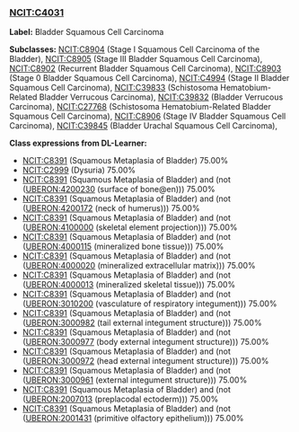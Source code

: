 
### [NCIT:C4031](http://purl.obolibrary.org/obo/NCIT_C4031)
**Label:** Bladder Squamous Cell Carcinoma

**Subclasses:** [NCIT:C8904](http://purl.obolibrary.org/obo/NCIT_C8904) (Stage I Squamous Cell Carcinoma of the Bladder), [NCIT:C8905](http://purl.obolibrary.org/obo/NCIT_C8905) (Stage III Bladder Squamous Cell Carcinoma), [NCIT:C8902](http://purl.obolibrary.org/obo/NCIT_C8902) (Recurrent Bladder Squamous Cell Carcinoma), [NCIT:C8903](http://purl.obolibrary.org/obo/NCIT_C8903) (Stage 0 Bladder Squamous Cell Carcinoma), [NCIT:C4994](http://purl.obolibrary.org/obo/NCIT_C4994) (Stage II Bladder Squamous Cell Carcinoma), [NCIT:C39833](http://purl.obolibrary.org/obo/NCIT_C39833) (Schistosoma Hematobium-Related Bladder Verrucous Carcinoma), [NCIT:C39832](http://purl.obolibrary.org/obo/NCIT_C39832) (Bladder Verrucous Carcinoma), [NCIT:C27768](http://purl.obolibrary.org/obo/NCIT_C27768) (Schistosoma Hematobium-Related Bladder Squamous Cell Carcinoma), [NCIT:C8906](http://purl.obolibrary.org/obo/NCIT_C8906) (Stage IV Bladder Squamous Cell Carcinoma), [NCIT:C39845](http://purl.obolibrary.org/obo/NCIT_C39845) (Bladder Urachal Squamous Cell Carcinoma), 

**Class expressions from DL-Learner:**

- [NCIT:C8391](http://purl.obolibrary.org/obo/NCIT_C8391) (Squamous Metaplasia of Bladder) 75.00%
- [NCIT:C2999](http://purl.obolibrary.org/obo/NCIT_C2999) (Dysuria) 75.00%
- [NCIT:C8391](http://purl.obolibrary.org/obo/NCIT_C8391) (Squamous Metaplasia of Bladder) and (not ([UBERON:4200230](http://purl.obolibrary.org/obo/UBERON_4200230) (surface of bone@en))) 75.00%
- [NCIT:C8391](http://purl.obolibrary.org/obo/NCIT_C8391) (Squamous Metaplasia of Bladder) and (not ([UBERON:4200172](http://purl.obolibrary.org/obo/UBERON_4200172) (neck of humerus))) 75.00%
- [NCIT:C8391](http://purl.obolibrary.org/obo/NCIT_C8391) (Squamous Metaplasia of Bladder) and (not ([UBERON:4100000](http://purl.obolibrary.org/obo/UBERON_4100000) (skeletal element projection))) 75.00%
- [NCIT:C8391](http://purl.obolibrary.org/obo/NCIT_C8391) (Squamous Metaplasia of Bladder) and (not ([UBERON:4000115](http://purl.obolibrary.org/obo/UBERON_4000115) (mineralized bone tissue))) 75.00%
- [NCIT:C8391](http://purl.obolibrary.org/obo/NCIT_C8391) (Squamous Metaplasia of Bladder) and (not ([UBERON:4000020](http://purl.obolibrary.org/obo/UBERON_4000020) (mineralized extracellular matrix))) 75.00%
- [NCIT:C8391](http://purl.obolibrary.org/obo/NCIT_C8391) (Squamous Metaplasia of Bladder) and (not ([UBERON:4000013](http://purl.obolibrary.org/obo/UBERON_4000013) (mineralized skeletal tissue))) 75.00%
- [NCIT:C8391](http://purl.obolibrary.org/obo/NCIT_C8391) (Squamous Metaplasia of Bladder) and (not ([UBERON:3010200](http://purl.obolibrary.org/obo/UBERON_3010200) (vasculature of respiratory integument))) 75.00%
- [NCIT:C8391](http://purl.obolibrary.org/obo/NCIT_C8391) (Squamous Metaplasia of Bladder) and (not ([UBERON:3000982](http://purl.obolibrary.org/obo/UBERON_3000982) (tail external integument structure))) 75.00%
- [NCIT:C8391](http://purl.obolibrary.org/obo/NCIT_C8391) (Squamous Metaplasia of Bladder) and (not ([UBERON:3000977](http://purl.obolibrary.org/obo/UBERON_3000977) (body external integument structure))) 75.00%
- [NCIT:C8391](http://purl.obolibrary.org/obo/NCIT_C8391) (Squamous Metaplasia of Bladder) and (not ([UBERON:3000972](http://purl.obolibrary.org/obo/UBERON_3000972) (head external integument structure))) 75.00%
- [NCIT:C8391](http://purl.obolibrary.org/obo/NCIT_C8391) (Squamous Metaplasia of Bladder) and (not ([UBERON:3000961](http://purl.obolibrary.org/obo/UBERON_3000961) (external integument structure))) 75.00%
- [NCIT:C8391](http://purl.obolibrary.org/obo/NCIT_C8391) (Squamous Metaplasia of Bladder) and (not ([UBERON:2007013](http://purl.obolibrary.org/obo/UBERON_2007013) (preplacodal ectoderm))) 75.00%
- [NCIT:C8391](http://purl.obolibrary.org/obo/NCIT_C8391) (Squamous Metaplasia of Bladder) and (not ([UBERON:2001431](http://purl.obolibrary.org/obo/UBERON_2001431) (primitive olfactory epithelium))) 75.00%


